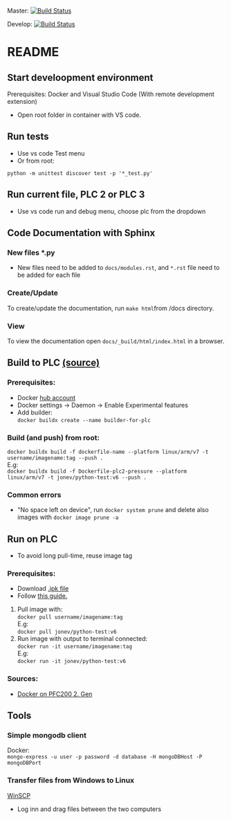 Master: [![Build Status](https://travis-ci.com/jonev/wago-demo-plc-python.svg?branch=master)](https://travis-ci.com/jonev/wago-demo-plc-python)

Develop: [![Build Status](https://travis-ci.com/jonev/wago-demo-plc-python.svg?branch=develop)](https://travis-ci.com/jonev/wago-demo-plc-python)
# README

## Start develoopment environment
Prerequisites: Docker and Visual Studio Code (With remote development extension)
- Open root folder in container with VS code.

## Run tests
- Use vs code Test menu
- Or from root:
```
python -m unittest discover test -p '*_test.py'
```

## Run current file, PLC 2 or PLC 3
- Use vs code run and debug menu, choose plc from the dropdown

## Code Documentation with Sphinx
### New files *.py
- New files need to be added to `docs/modules.rst`, and `*.rst` file need to be added for each file
### Create/Update
To create/update the documentation, run `make html`from /docs directory.
### View
To view the documentation open `docs/_build/html/index.html` in a browser.



## Build to PLC [(source)](https://www.docker.com/blog/multi-arch-images/)
### Prerequisites: 
- Docker [hub account](https://hub.docker.com/)
- Docker settings -> Daemon -> Enable Experimental features
- Add builder:  
`docker buildx create --name builder-for-plc`
### Build (and push) from root:
`docker buildx build -f dockerfile-name --platform linux/arm/v7 -t username/imagename:tag --push .`  
E.g:  
`docker buildx build -f Dockerfile-plc2-pressure --platform linux/arm/v7 -t jonev/python-test:v6 --push .`

### Common errors
- "No space left on device", run `docker system prune` and delete also images with `docker image prune -a`

## Run on PLC
- To avoid long pull-time, reuse image tag
### Prerequisites:
- Download [.ipk file](https://github.com/WAGO/docker-ipk/releases)
- Follow [this guide.](https://github.com/Wago-Norge/Docker-Support)

1. Pull image with:  
`docker pull username/imagename:tag`    
E.g:  
`docker pull jonev/python-test:v6`
2. Run image with output to terminal connected:  
`docker run -it username/imagename:tag`  
E.g:  
`docker run -it jonev/python-test:v6`

### Sources:
- [Docker on PFC200 2. Gen](https://github.com/Wago-Norge/Docker-Support)

## Tools
### Simple mongodb client
Docker:  
`mongo-express -u user -p password -d database -H mongoDBHost -P mongoDBPort`
### Transfer files from Windows to Linux
[WinSCP](https://winscp.net/eng/download.php)
- Log inn and drag files between the two computers